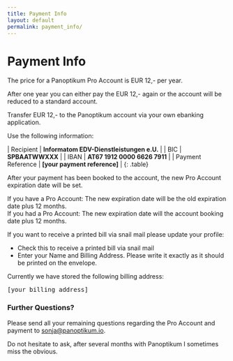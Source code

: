 ```yaml
---
title: Payment Info
layout: default
permalink: payment_info/
---
```


# Payment Info

The price for a Panoptikum Pro Account is EUR 12,- per year.

After one year you can either pay the EUR 12,- again or the account will be reduced to a standard account.

Transfer EUR 12,- to the Panoptikum account via your own ebanking application.

Use the following information:

| Recipient | **Informatom EDV-Dienstleistungen e.U.** |
| BIC | **SPBAATWWXXX** |
| IBAN | **AT67 1912 0000 6626 7911** |
| Payment Reference | **[your payment reference]** |
{: .table}

After your payment has been booked to the account, the new Pro Account expiration date will be set.

If you have a Pro Account: The new expiration date will be the old expiration date plus 12 months.<br/>
If you had a Pro Account: The new expiration date will the account booking date plus 12 months.

If you want to receive a printed bill via snail mail please update your profile:

* Check this to receive a printed bill via snail mail
* Enter your Name and Billing Address. Please write it exactly as it should be printed on the envelope.

Currently we have stored the following billing address:
<pre>[your billing address]</pre>

### Further Questions?

Please send all your remaining questions regarding the Pro Account and payment to <sonja@panoptikum.io>.

Do not hesitate to ask, after several months with Panoptikum I sometimes miss the obvious.
